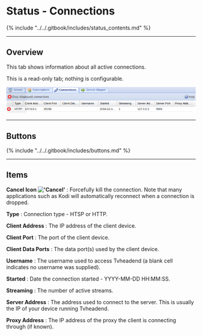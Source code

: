 # Status - Connections

{% include "../../.gitbook/includes/status_contents.md" %}

---

## Overview

This tab shows information about all active connections.

This is a read-only tab; nothing is configurable.

!['Status - Connections' Tab](../../.gitbook/assets/doc/status/connections.png)

---

## Buttons

{% include "../../.gitbook/includes/buttons.md" %}

---

## Items

**Cancel Icon !['Cancel'](static/icons/cancel.png)**
: Forcefully kill the connection. Note that many applications such as Kodi will automatically reconnect when a connection is dropped.

**Type**
: Connection type - HTSP or HTTP.

**Client Address**
: The IP address of the client device.

**Client Port**
: The port of the client device.

**Client Data Ports**
: The data port(s) used by the client device.

**Username**
: The username used to access Tvheadend (a blank cell indicates no username was supplied).

**Started**
: Date the connection started - YYYY-MM-DD HH:MM:SS.

**Streaming**
: The number of active streams.

**Server Address**
: The address used to connect to the server. This is usually the IP of your device running Tvheadend.

**Proxy Address**
: The IP address of the proxy the client is connecting through (if known).
